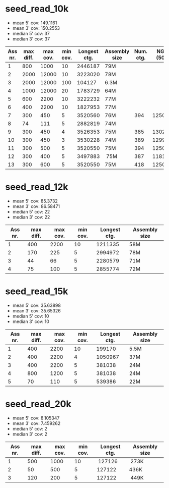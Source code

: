 # seed_read_10k

* mean 5' cov: 149.1161
* mean 3' cov: 150.2553
* median 5' cov: 37
* median 3' cov: 37

|Ass nr. | max diff. | max cov. | min cov. | Longest ctg. | Assembly size | Num. ctg. | NG50 (50M) |
|--------|-----------|----------|----------|--------------|---------------|-----------|------------|
| 1      | 800       | 1000     | 10       | 2446187      | 79M           | 
| 2      | 2000      | 12000    | 10       | 3223020      | 78M           |
| 3      | 2000      | 12000    | 100      | 104127       | 6.3M          |
| 4      | 1000      | 12000    | 20       | 1783729      | 64M           |
| 5      | 600       | 2200     | 10       | 3222232      | 77M           |
| 6      | 400       | 2200     | 10       | 1827953      | 77M           |
| 7      | 300       | 450      | 5        | 3520560      | 76M           | 394       | 1250827    |
| 8      | 74        | 111      | 5        | 2882819      | 74M           | 
| 9      | 300       | 450      | 4        | 3526353      | 75M           | 385       | 1302368    |
| 10     | 300       | 450      | 3        | 3530228      | 74M           | 389       | 1299766    |
| 11     | 300       | 500      | 5        | 3520550      | 75M           | 394       | 1250757    |
| 12     | 300       | 400      | 5        | 3497883      | 75M           | 387       | 1181284    |
| 13     | 300       | 600      | 5        | 3520550      | 75M           | 418       | 1250757    | 

# seed_read_12k

* mean 5' cov: 85.3732
* mean 3' cov: 86.58471
* median 5' cov: 22
* median 3' cov: 22

|Ass nr. | max diff. | max cov. | min cov. | Longest ctg. | Assembly size |
|--------|-----------|----------|----------|--------------|---------------|
| 1      | 400       | 2200     | 10       | 1211335      | 58M           |
| 2      | 170       | 225      | 5        | 2994972      | 78M           |
| 3      | 44        | 66       | 5        | 2280579      | 71M           |
| 4      | 75        | 100      | 5        | 2855774      | 72M           |

# seed_read_15k

* mean 5' cov: 35.63898
* mean 3' cov: 35.65326
* median 5' cov: 10
* median 3' cov: 10

|Ass nr. | max diff. | max cov. | min cov. | Longest ctg. | Assembly size |
|--------|-----------|----------|----------|--------------|---------------|
| 1      | 400       | 2200     | 10       | 199170       | 5.5M          |
| 2      | 400       | 2200     | 4        | 1050967      | 37M           |
| 3      | 400       | 2200     | 5        | 381038       | 24M           |
| 4      | 800       | 1200     | 5        | 381038       | 24M           |
| 5      | 70        | 110      | 5        | 539386       | 22M           |

# seed_read_20k

* mean 5' cov: 8.105347
* mean 3' cov: 7.459262
* median 5' cov: 2
* median 3' cov: 2

|Ass nr. | max diff. | max cov. | min cov. | Longest ctg. | Assembly size |
|--------|-----------|----------|----------|--------------|---------------|
| 1      | 500       | 1000     | 10       | 127126       | 273K          |
| 2      | 50        | 500      | 5        | 127122       | 436K          |
| 3      | 120       | 200      | 5        | 127122       | 449K          |


